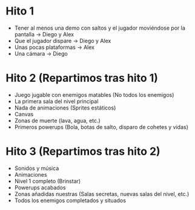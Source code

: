 # Hito 1
  - Tener al menos una demo con saltos y el jugador moviéndose por la pantalla -> Diego y Alex
  - Que el jugador dispare -> Diego y Alex
  - Unas pocas plataformas -> Alex
  - Una cámara -> Diego
  
# Hito 2 (Repartimos tras hito 1)
  - Juego jugable con enemigos matables (No todos los enemigos)
  - La primera sala del nivel principal
  - Nada de animaciones (Sprites estáticos)
  - Canvas
  - Zonas de muerte (lava, agua, etc.)
  - Primeros powerups (Bola, botas de salto, disparo de cohetes y vidas)

# Hito 3 (Repartimos tras hito 2)
  - Sonidos y música 
  - Animaciones
  - Nivel 1 completo (Brinstar)
  - Powerups acabados
  - Zonas añadidas nuestras (Salas secretas, nuevas salas del nivel, etc.)
  - Todos los enemigos completados y situados 

